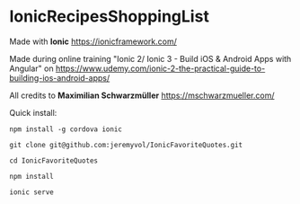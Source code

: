 # IonicRecipesShoppingList

Made with **Ionic** https://ionicframework.com/

Made during online training "Ionic 2/ Ionic 3 - Build iOS & Android Apps with Angular" 
on https://www.udemy.com/ionic-2-the-practical-guide-to-building-ios-android-apps/

All credits to **Maximilian Schwarzmüller** 
https://mschwarzmueller.com/

Quick install:

`npm install -g cordova ionic`

`git clone git@github.com:jeremyvol/IonicFavoriteQuotes.git`

`cd IonicFavoriteQuotes`

`npm install`

`ionic serve`
